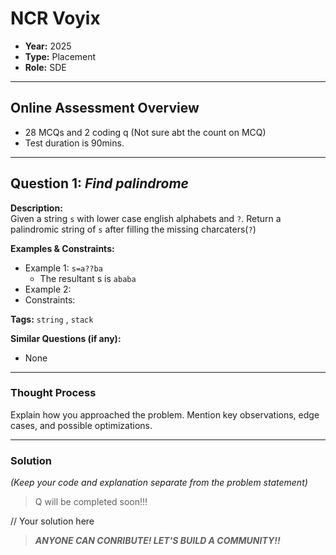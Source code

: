 # NCR Voyix

- **Year:** 2025  
- **Type:** Placement 
- **Role:** SDE
---

## Online Assessment Overview 

- 28 MCQs and 2 coding q (Not sure abt the  count on MCQ)
- Test duration is 90mins.

---

## Question 1: *Find palindrome*  
**Description:**  
Given a string `s` with lower case english alphabets and `?`.
Return a palindromic string of `s` after filling the missing charcaters(`?`)

**Examples & Constraints:**  

- Example 1: `s=a??ba`
  - The resultant s is `ababa`  
- Example 2:  
- Constraints:   

**Tags:**  `string` , `stack`

**Similar Questions (if any):**  
 - None

---

### Thought Process  
Explain how you approached the problem. Mention key observations, edge cases, and possible optimizations.  

---

### Solution  
*(Keep your code and explanation separate from the problem statement)*  

> Q will be completed soon!!!

// Your solution here
> ***ANYONE CAN CONRIBUTE! LET'S BUILD A COMMUNITY!!***
